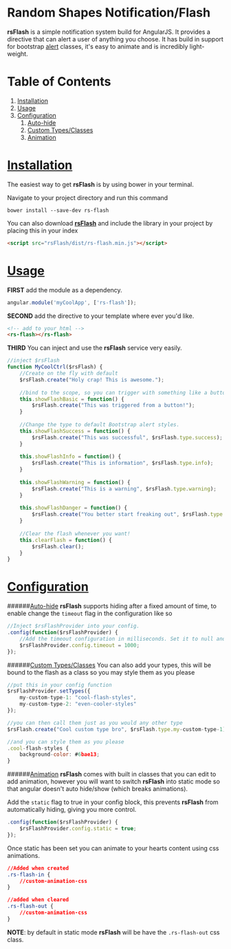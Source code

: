 Random Shapes Notification/Flash
======
**rsFlash** is a simple notification system build for AngularJS. It provides a directive that can alert a user of anything you choose. It has build in support for bootstrap [alert](http://getbootstrap.com/components/#alerts) classes, it's easy to animate and is incredibly light-weight.

Table of Contents
======
1. [Installation](#installation)
2. [Usage](#usage)
3. [Configuration](#uration)
    1. [Auto-hide](#auto-hide) 
    2. [Custom Types/Classes](#custom) 
    3. [Animation](#animation) 

[Installation](id:installation)
======

The easiest way to get **rsFlash** is by using bower in your terminal.

Navigate to your project directory and run this command

```
bower install --save-dev rs-flash
```

You can also download [**rsFlash**](https://github.com/RandomShapes/rsFlash/archive/master.zip) and include the library in your project by placing this in your index

```HTML
<script src="rsFlash/dist/rs-flash.min.js"></script>
```

[Usage](id:usage)
======

**FIRST** add the module as a dependency.

```JavaScript
angular.module('myCoolApp', ['rs-flash']);
```

**SECOND** add the directive to your template where ever you'd like.

```HTML
<!-- add to your html -->
<rs-flash></rs-flash>
```

**THIRD** You can inject and use the **rsFlash** service very easily.

```JavaScript
//inject $rsFlash
function MyCoolCtrl($rsFlash) {
	//Create on the fly with default
    $rsFlash.create("Holy crap! This is awesome.");
    
    //bind to the scope, so you can trigger with something like a button.
    this.showFlashBasic = function() {
    	$rsFlash.create("This was triggered from a button!");
    }
    
    //Change the type to default Bootstrap alert styles.
    this.showFlashSuccess = function() {
    	$rsFlash.create("This was successful", $rsFlash.type.success);
    }
    
    this.showFlashInfo = function() {
    	$rsFlash.create("This is information", $rsFlash.type.info);
    }
    
    this.showFlashWarning = function() {
    	$rsFlash.create("This is a warning", $rsFlash.type.warning);
    }
    
    this.showFlashDanger = function() {
    	$rsFlash.create("You better start freaking out", $rsFlash.type.danger);
    }
    
    //Clear the flash whenever you want!
    this.clearFlash = function() {
    	$rsFlash.clear();
    }
}
```    

[Configuration](id:config)
======
######[Auto-hide](id:auto-hide)
**rsFlash** supports hiding after a fixed amount of time, to enable change the `timeout` flag in the configuration like so

```JavaScript  
//Inject $rsFlashProvider into your config.
.config(function($rsFlashProvider) {
	//Add the timeout configuration in milliseconds. Set it to null and it will never timeout
	$rsFlashProvider.config.timeout = 1000;
});
```

######[Custom Types/Classes](id:custom)
You can also add your types, this will be bound to the flash as a class so you may style them as you please

```JavaScript  
//put this in your config function
$rsFlashProvider.setTypes({
	my-custom-type-1: "cool-flash-styles",
	my-custom-type-2: "even-cooler-styles"
});

//you can then call them just as you would any other type
$rsFlash.create("Cool custom type bro", $rsFlash.type.my-custom-type-1);

//and you can style them as you please
.cool-flash-styles {
	background-color: #6bae13;
}
```
    
######[Animation](id:animation)
**rsFlash** comes with built in classes that you can edit to add animation, however you will want to switch **rsFlash** into static mode so that angular doesn't auto hide/show (which breaks animations).

Add the `static` flag to true in your config block, this prevents **rsFlash** from automatically hiding, giving you more control.
    
```JavaScript  
.config(function($rsFlashProvider) {
	$rsFlashProvider.config.static = true;
});
```
    
Once static has been set you can animate to your hearts content using css animations.

```CSS
//Added when created
.rs-flash-in {
	//custom-animation-css
}

//added when cleared
.rs-flash-out {
	//custom-animation-css
}
```

**NOTE**: by default in static mode **rsFlash** will be have the `.rs-flash-out` css class.